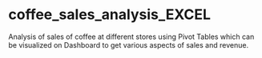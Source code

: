# coffee_sales_analysis_EXCEL
Analysis of sales of coffee at different stores using Pivot Tables which can be visualized on Dashboard to get various aspects of sales and revenue.
